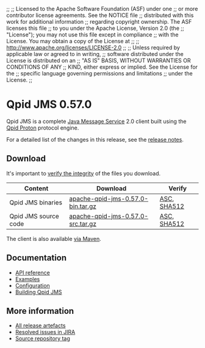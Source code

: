 ;;
;; Licensed to the Apache Software Foundation (ASF) under one
;; or more contributor license agreements.  See the NOTICE file
;; distributed with this work for additional information
;; regarding copyright ownership.  The ASF licenses this file
;; to you under the Apache License, Version 2.0 (the
;; "License"); you may not use this file except in compliance
;; with the License.  You may obtain a copy of the License at
;;
;;   http://www.apache.org/licenses/LICENSE-2.0
;;
;; Unless required by applicable law or agreed to in writing,
;; software distributed under the License is distributed on an
;; "AS IS" BASIS, WITHOUT WARRANTIES OR CONDITIONS OF ANY
;; KIND, either express or implied.  See the License for the
;; specific language governing permissions and limitations
;; under the License.
;;

# Qpid JMS 0.57.0

Qpid JMS is a complete [Java Message Service][jms] 2.0 client built
using the [Qpid Proton]({{site_url}}/proton/index.html) protocol engine.

For a detailed list of the changes in this release, see the [release
notes](release-notes.html).

[jms]: http://en.wikipedia.org/wiki/Java_Message_Service

## Download

It's important to [verify the
integrity]({{site_url}}/download.html#verify-what-you-download) of the
files you download.

| Content | Download | Verify |
|---------|----------|--------|
| Qpid JMS binaries | [apache-qpid-jms-0.57.0-bin.tar.gz](http://archive.apache.org/dist/qpid/jms/0.57.0/apache-qpid-jms-0.57.0-bin.tar.gz) | [ASC](https://archive.apache.org/dist/qpid/jms/0.57.0/apache-qpid-jms-0.57.0-bin.tar.gz.asc), [SHA512](https://archive.apache.org/dist/qpid/jms/0.57.0/apache-qpid-jms-0.57.0-bin.tar.gz.sha512) |
| Qpid JMS source code | [apache-qpid-jms-0.57.0-src.tar.gz](http://archive.apache.org/dist/qpid/jms/0.57.0/apache-qpid-jms-0.57.0-src.tar.gz) | [ASC](https://archive.apache.org/dist/qpid/jms/0.57.0/apache-qpid-jms-0.57.0-src.tar.gz.asc), [SHA512](https://archive.apache.org/dist/qpid/jms/0.57.0/apache-qpid-jms-0.57.0-src.tar.gz.sha512) |

The client is also available [via Maven]({{site_url}}/maven.html).

## Documentation


<div class="two-column" markdown="1">

 - [API reference](http://docs.oracle.com/javaee/7/api/javax/jms/package-summary.html)
 - [Examples](https://github.com/apache/qpid-jms/tree/0.57.0/qpid-jms-examples)
 - [Configuration](docs/index.html)
 - [Building Qpid JMS](building.html)

</div>


## More information

 - [All release artefacts](http://archive.apache.org/dist/qpid/jms/0.57.0)
 - [Resolved issues in JIRA](https://issues.apache.org/jira/issues/?jql=project+%3D+QPIDJMS+AND+fixVersion+%3D+%270.57.0%27+AND+resolution+%3D+%27fixed%27+ORDER+BY+priority+DESC)
 - [Source repository tag](https://gitbox.apache.org/repos/asf/qpid-jms.git/tree/refs/tags/0.57.0)

<script type="text/javascript">
  _deferredFunctions.push(function() {
      if ("0.57.0" === "{{current_jms_release}}") {
          _modifyCurrentReleaseLinks();
      }
  });
</script>